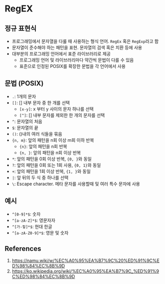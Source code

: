 # RegEX

## 정규 표현식

- 프로그래밍에서 문자열을 다룰 때 사용하는 형식 언어. `RegEx` 혹은 `RegExp`라고 함
- 문자열이 준수해야 하는 패턴을 표현. 문자열의 검색 혹은 치환 등에 사용
- 대부분의 프로그래밍 언어에서 표준 라이브러리로 제공
  - 프로그래밍 언어 및 라이브러리마다 약간씩 문법이 다를 수 있음
  - 표준으로 인정된 POSIX를 확장한 문법을 각 언어에서 사용

## 문법 (POSIX)

- `.`: 1개의 문자
- `[]`: [] 내부 문자 중 한 개를 선택
  - `[x-y]`: x 부터 y 사이의 문자 하나를 선택
  - `[^]`: [] 내부 문자를 제외한 한 개의 문자를 선택
- `^`: 문자열의 처음
- `$`: 문자열의 끝
- `()`: ()내의 여러 식들을 묶음
- `{n, m}`: 앞의 패턴을 n회 이상 m회 이하 반복
  - `{n}`: 앞의 패턴을 n회 반복
  - `{n, }`: 앞의 패턴을 n회 이상 반복
- `*`: 앞의 패턴을 0회 이상 반복, `{0, }`와 동일
- `?`: 앞의 패턴을 0회 또는 1회 사용, `{0, 1}`와 동일
- `+`: 앞의 패턴을 1회 이상 반복, `{1, }`와 동일
- `|`: 앞 뒤의 두 식 중 하나를 선택
- `\`: Escape character. 메타 문자를 사용할때 및 여러 특수 문자에 사용

## 예시

- `^[0-9]*$`: 숫자
- `^[a-zA-Z]*$`: 영문자자
- `^[가-힣]*$`: 현대 한글
- `^[a-zA-Z0-9]*$`: 영문 및 숫자

## References

1. https://namu.wiki/w/%EC%A0%95%EA%B7%9C%20%ED%91%9C%ED%98%84%EC%8B%9D
2. https://ko.wikipedia.org/wiki/%EC%A0%95%EA%B7%9C_%ED%91%9C%ED%98%84%EC%8B%9D
